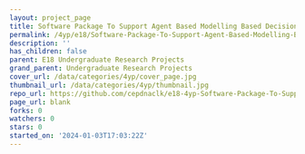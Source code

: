 ```yaml
---
layout: project_page
title: Software Package To Support Agent Based Modelling Based Decision Making
permalink: /4yp/e18/Software-Package-To-Support-Agent-Based-Modelling-Based-Decision-Making/
description: ''
has_children: false
parent: E18 Undergraduate Research Projects
grand_parent: Undergraduate Research Projects
cover_url: /data/categories/4yp/cover_page.jpg
thumbnail_url: /data/categories/4yp/thumbnail.jpg
repo_url: https://github.com/cepdnaclk/e18-4yp-Software-Package-To-Support-Agent-Based-Modelling-Based-Decision-Making
page_url: blank
forks: 0
watchers: 0
stars: 0
started_on: '2024-01-03T17:03:22Z'
---
```


